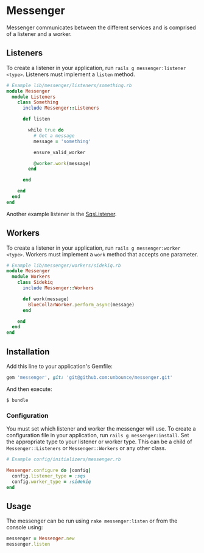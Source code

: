 # Messenger

Messenger communicates between the different services and is comprised of a listener and a worker.

## Listeners

To create a listener in your application, run `rails g messenger:listener <type>`.
Listeners must implement a `listen` method.

  ```Ruby
  # Example lib/messenger/listeners/something.rb
  module Messenger
    module Listeners
      class Something
        include Messenger::Listeners

        def listen

          while true do
            # Get a message
            message = 'something'

            ensure_valid_worker

            @worker.work(message)
          end

        end

      end
    end
  end
  ```

Another example listener is the [SqsListener](https://github.com/unbounce/messenger-listeners-sqs).

## Workers

To create a listener in your application, run `rails g messenger:worker <type>`. Workers
must implement a `work` method that accepts one parameter.

  ```Ruby
  # Example lib/messenger/workers/sidekiq.rb
  module Messenger
    module Workers
      class Sidekiq
        include Messenger::Workers

        def work(message)
          BlueCollarWorker.perform_async(message)
        end

      end
    end
  end
  ```

## Installation

Add this line to your application's Gemfile:

  ```Ruby
  gem 'messenger', git: 'git@github.com:unbounce/messenger.git'
  ```

And then execute:

  ```
  $ bundle
  ```

### Configuration

You must set which listener and worker the messenger will use. To create a configuration
file in your application, run `rails g messenger:install`. Set the appropriate type to your
listener or worker type. This can be a child of `Messenger::Listeners` or `Messenger::Workers`
or any other class.

  ```Ruby
  # Example config/initializers/messenger.rb

  Messenger.configure do |config|
    config.listener_type = :sqs
    config.worker_type = :sidekiq
  end
  ```

## Usage

The messenger can be run using `rake messenger:listen` or from the console
using:

  ```Ruby
  messenger = Messenger.new
  messenger.listen
  ```
